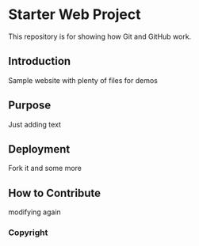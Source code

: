 # Starter Web Project

This repository is for showing how Git and GitHub work.

## Introduction

Sample website with plenty of files for demos

## Purpose
Just adding text
## Deployment
Fork it
and some more
## How to Contribute
modifying again

### Copyright